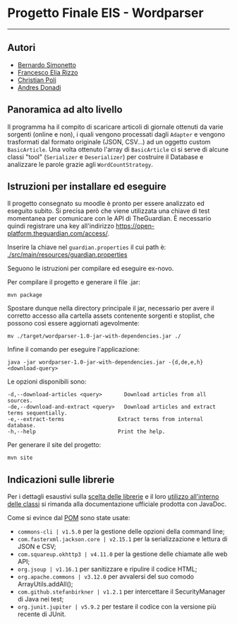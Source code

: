 # Progetto Finale EIS - Wordparser

---

## Autori

- [Bernardo Simonetto](mailto:bernardo.simonetto@studenti.unipd.it)
- [Francesco Elia Rizzo](mailto:francescoelia.rizzo@studenti.unipd.it)
- [Christian Poli](mailto:christian.poli.1@studenti.unipd.it)
- [Andres Donadi](mailto:andres.donadi@studenti.unipd.it)

## Panoramica ad alto livello

Il programma ha il compito di scaricare articoli di giornale ottenuti da varie sorgenti (online e non), i quali 
vengono processati dagli ```Adapter``` e vengono trasformati dal formato originale (JSON, CSV...) ad un oggetto custom ```BasicArticle```.
Una volta ottenuto l'array di ```BasicArticle``` ci si serve di alcune classi "tool" (```Serializer``` e ```Deserializer```) 
per costruire il Database e analizzare le parole grazie agli ```WordCountStrategy```.

## Istruzioni per installare ed eseguire

Il progetto consegnato su moodle è pronto per essere analizzato ed eseguito subito.
Si precisa però che viene utilizzata una chiave di test momentanea per comunicare con le API di TheGuardian.
È necessario quindi registrare una key all'indirizzo https://open-platform.theguardian.com/access/.

Inserire la chiave nel ```guardian.properties``` il cui path è:
[./src/main/resources/guardian.properties](./src/main/resources/guardian.properties)

Seguono le istruzioni per compilare ed eseguire ex-novo.

Per compilare il progetto e generare il file .jar:

```
mvn package
```

Spostare dunque nella directory principale il jar, necessario per avere il corretto accesso alla cartella assets
contenente sorgenti e stoplist, che possono così essere aggiornati agevolmente:

```
mv ./target/wordparser-1.0-jar-with-dependencies.jar ./
```

Infine il comando per eseguire l'applicazione:

```
java -jar wordparser-1.0-jar-with-dependencies.jar -{d,de,e,h} <download-query>
```

Le opzioni disponibili sono:

```
-d,--download-articles <query>       Download articles from all sources.
-de,--download-and-extract <query>   Download articles and extract terms sequentially.
-e,--extract-terms                 Extract terms from internal database.
-h,--help                          Print the help.
```

Per generare il site del progetto:

```
mvn site
```

## Indicazioni sulle librerie

Per i dettagli esaustivi sulla [scelta delle librerie](./site/dependencies.html) e il loro [utilizzo all'interno
delle classi](./site/apidocs/index.html) si rimanda alla documentazione ufficiale prodotta con JavaDoc.

Come si evince dal [POM](./pom.xml) sono state usate:

- ```commons-cli | v1.5.0``` per la gestione delle opzioni della command line;
- ```com.fasterxml.jackson.core | v2.15.1``` per la serializzazione e lettura di JSON e CSV;
- ```com.squareup.okhttp3 | v4.11.0``` per la gestione delle chiamate alle web API;
- ```org.jsoup | v1.16.1``` per sanitizzare e ripulire il codice HTML;
- ```org.apache.commons | v3.12.0``` per avvalersi del suo comodo ArrayUtils.addAll();
- ```com.github.stefanbirkner | v1.2.1``` per intercettare il SecurityManager di Java nei test;
- ```org.junit.jupiter | v5.9.2``` per testare il codice con la versione più recente di JUnit.